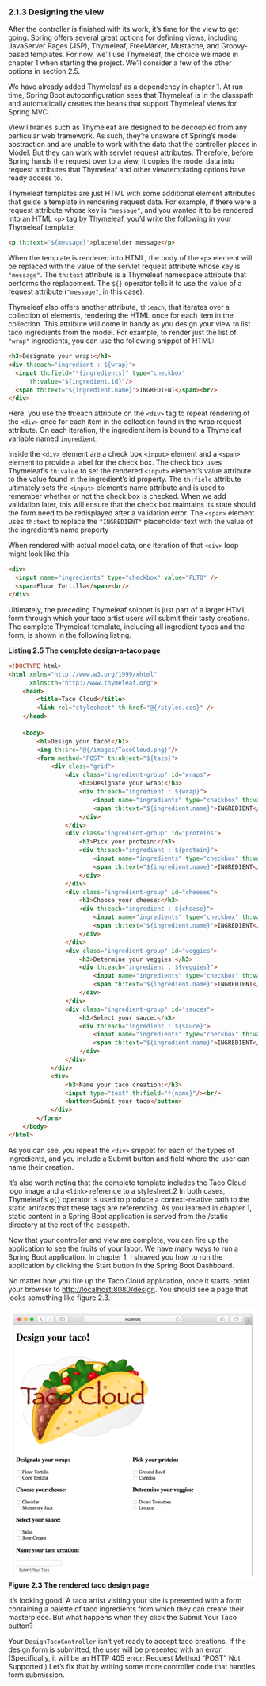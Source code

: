 ### 2.1.3 Designing the view

After the controller is finished with its work, it’s time for the view to get going. Spring offers several great options for defining views, including JavaServer Pages (JSP), Thymeleaf, FreeMarker, Mustache, and Groovy-based templates. For now, we’ll use Thymeleaf, the choice we made in chapter 1 when starting the project. We’ll consider a few of the other options in section 2.5.

We have already added Thymeleaf as a dependency in chapter 1. At run time, Spring Boot autoconfiguration sees that Thymeleaf is in the classpath and automatically creates the beans that support Thymeleaf views for Spring MVC.

View libraries such as Thymeleaf are designed to be decoupled from any particular web framework. As such, they’re unaware of Spring’s model abstraction and are unable to work with the data that the controller places in Model. But they can work with servlet request attributes. Therefore, before Spring hands the request over to a view, it copies the model data into request attributes that Thymeleaf and other viewtemplating options have ready access to.

Thymeleaf templates are just HTML with some additional element attributes that guide a template in rendering request data. For example, if there were a request attribute whose key is `"message"`, and you wanted it to be rendered into an HTML `<p>` tag by Thymeleaf, you’d write the following in your Thymeleaf template:

```html
<p th:text="${message}">placeholder message</p>
```

When the template is rendered into HTML, the body of the `<p>` element will be replaced with the value of the servlet request attribute whose key is `"message"`. The `th:text` attribute is a Thymeleaf namespace attribute that performs the replacement. The `${}` operator tells it to use the value of a request attribute (`"message"`, in this case).

Thymeleaf also offers another attribute, `th:each`, that iterates over a collection of elements, rendering the HTML once for each item in the collection. This attribute will come in handy as you design your view to list taco ingredients from the model. For example, to render just the list of `"wrap"` ingredients, you can use the following snippet of HTML:

```html
<h3>Designate your wrap:</h3>
<div th:each="ingredient : ${wrap}">
  <input th:field="*{ingredients}" type="checkbox"
      th:value="${ingredient.id}"/>
  <span th:text="${ingredient.name}">INGREDIENT</span><br/>
</div>
```

Here, you use the th:each attribute on the `<div>` tag to repeat rendering of the `<div>` once for each item in the collection found in the wrap request attribute. On each iteration, the ingredient item is bound to a Thymeleaf variable named `ingredient`.

Inside the `<div>` element are a check box `<input>` element and a `<span>` element to provide a label for the check box. The check box uses Thymeleaf’s `th:value` to set the rendered `<input>` element’s value attribute to the value found in the ingredient’s id property. The `th:field` attribute ultimately sets the `<input>` element’s name attribute and is used to remember whether or not the check box is checked. When we add validation later, this will ensure that the check box maintains its state should the form need to be redisplayed after a validation error. The `<span>` element uses `th:text` to replace the `"INGREDIENT"` placeholder text with the value of the ingredient’s name property

When rendered with actual model data, one iteration of that `<div>` loop might look like this:

```html
<div>
  <input name="ingredients" type="checkbox" value="FLTO" />
  <span>Flour Tortilla</span><br/>
</div>
```

Ultimately, the preceding Thymeleaf snippet is just part of a larger HTML form through which your taco artist users will submit their tasty creations. The complete Thymeleaf template, including all ingredient types and the form, is shown in the following listing.

**Listing 2.5 The complete design-a-taco page**

```html
<!DOCTYPE html>
<html xmlns="http://www.w3.org/1999/xhtml"
      xmlns:th="http://www.thymeleaf.org">
    <head>
        <title>Taco Cloud</title>
        <link rel="stylesheet" th:href="@{/styles.css}" />
    </head>
    
    <body>
        <h1>Design your taco!</h1>
        <img th:src="@{/images/TacoCloud.png}"/>
        <form method="POST" th:object="${taco}">
            <div class="grid">
                <div class="ingredient-group" id="wraps">
                    <h3>Designate your wrap:</h3>
                    <div th:each="ingredient : ${wrap}">
                        <input name="ingredients" type="checkbox" th:value="${ingredient.id}"/>
                        <span th:text="${ingredient.name}">INGREDIENT</span><br/>
                    </div>
                </div>
                <div class="ingredient-group" id="proteins">
                    <h3>Pick your protein:</h3>
                    <div th:each="ingredient : ${protein}">
                        <input name="ingredients" type="checkbox" th:value="${ingredient.id}" />
                        <span th:text="${ingredient.name}">INGREDIENT</span><br/>
                    </div>
                </div>
                <div class="ingredient-group" id="cheeses">
                    <h3>Choose your cheese:</h3>
                    <div th:each="ingredient : ${cheese}">
                        <input name="ingredients" type="checkbox" th:value="${ingredient.id}"/>
                        <span th:text="${ingredient.name}">INGREDIENT</span><br/>
                    </div>
                </div>
                <div class="ingredient-group" id="veggies">
                    <h3>Determine your veggies:</h3>
                    <div th:each="ingredient : ${veggies}">
                        <input name="ingredients" type="checkbox" th:value="${ingredient.id}"/>
                        <span th:text="${ingredient.name}">INGREDIENT</span><br/>
                    </div>
                </div>
                <div class="ingredient-group" id="sauces">
                    <h3>Select your sauce:</h3>
                    <div th:each="ingredient : ${sauce}">
                        <input name="ingredients" type="checkbox" th:value="${ingredient.id}"/>
                        <span th:text="${ingredient.name}">INGREDIENT</span><br/>
                    </div>
                </div>
            </div>
            <div>
                <h3>Name your taco creation:</h3>
                <input type="text" th:field="*{name}"/><br/>
                <button>Submit your taco</button>
            </div>
        </form>
    </body>
</html>
```

As you can see, you repeat the `<div>` snippet for each of the types of ingredients, and you include a Submit button and field where the user can name their creation.

It’s also worth noting that the complete template includes the Taco Cloud logo image and a `<link>` reference to a stylesheet.2 In both cases, Thymeleaf’s `@{}` operator is used to produce a context-relative path to the static artifacts that these tags are referencing. As you learned in chapter 1, static content in a Spring Boot application is served from the /static directory at the root of the classpath.

Now that your controller and view are complete, you can fire up the application to see the fruits of your labor. We have many ways to run a Spring Boot application. In chapter 1, I showed you how to run the application by clicking the Start button in the Spring Boot Dashboard.

No matter how you fire up the Taco Cloud application, once it starts, point your browser to [http://localhost:8080/design](http://localhost:8080/design). You should see a page that looks something like figure 2.3.

![Figure 2.3](../../assets/2.3.png)
**Figure 2.3 The rendered taco design page**

It’s looking good! A taco artist visiting your site is presented with a form containing a palette of taco ingredients from which they can create their masterpiece. But what happens when they click the Submit Your Taco button?

Your `DesignTacoController` isn’t yet ready to accept taco creations. If the design form is submitted, the user will be presented with an error. (Specifically, it will be an HTTP 405 error: Request Method “POST” Not Supported.) Let’s fix that by writing some more controller code that handles form submission.

